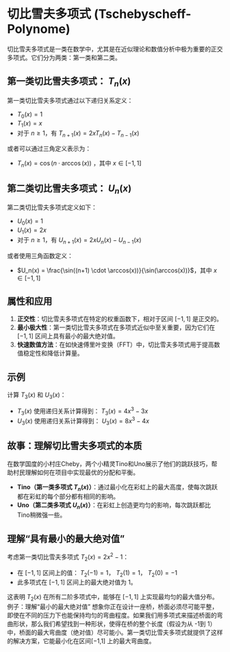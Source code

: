 # 切比雪夫多项式 (Tschebyscheff-Polynome)

切比雪夫多项式是一类在数学中，尤其是在近似理论和数值分析中极为重要的正交多项式。它们分为两类：第一类和第二类。

## 第一类切比雪夫多项式： $T_n(x)$

第一类切比雪夫多项式通过以下递归关系定义：

- $T_0(x) = 1$
- $T_1(x) = x$
- 对于 $n \geq 1$，有 $T_{n+1}(x) = 2xT_n(x) - T_{n-1}(x)$

或者可以通过三角定义表示为：

- $T_n(x) = \cos(n \cdot \arccos(x))$ ，其中 $x \in [-1,1]$

## 第二类切比雪夫多项式： $U_n(x)$

第二类切比雪夫多项式定义如下：

- $U_0(x) = 1$
- $U_1(x) = 2x$
- 对于 $n \geq 1$，有 $U_{n+1}(x) = 2xU_n(x) - U_{n-1}(x)$

或者使用三角函数定义：

- $U_n(x) = \frac{\sin((n+1) \cdot \arccos(x))}{\sin(\arccos(x))}$，其中 $x \in [-1,1]$

## 属性和应用

1. **正交性**：切比雪夫多项式在特定的权重函数下，相对于区间 $[-1,1]$ 是正交的。
2. **最小极大性**：第一类切比雪夫多项式在多项式近似中至关重要，因为它们在 $[-1, 1]$ 区间上具有最小的最大绝对值。
3. **快速数值方法**：在如快速傅里叶变换（FFT）中，切比雪夫多项式用于提高数值稳定性和降低计算量。

## 示例

计算 $T_3(x)$ 和 $U_3(x)$：

- $T_3(x)$ 使用递归关系计算得到： $T_3(x) = 4x^3 - 3x$
- $U_3(x)$ 使用递归关系计算得到： $U_3(x) = 8x^3 - 4x$

## 故事：理解切比雪夫多项式的本质

在数学国度的小村庄Cheby，两个小精灵Tino和Uno展示了他们的跳跃技巧，帮助村民理解如何在项目中实现最优的分配和平衡。

- **Tino（第一类多项式 $T_n(x)$）**：通过最小化在彩虹上的最大高度，使每次跳跃都在彩虹的每个部分都有相同的影响。
- **Uno（第二类多项式 $U_n(x)$）**：在彩虹上创造更均匀的影响，每次跳跃都比Tino稍微强一些。


## 理解“具有最小的最大绝对值”

考虑第一类切比雪夫多项式 $T_2(x) = 2x^2 - 1$：

- 在 $[-1, 1]$ 区间上的值： $T_2(-1) = 1$， $T_2(1) = 1$， $T_2(0) = -1$
- 此多项式在 $[-1, 1]$ 区间上的最大绝对值为 1。

这表明 $T_2(x)$ 在所有二阶多项式中，能够在 $[-1, 1]$ 上实现最均匀的最大值分布。
例子：理解“最小的最大绝对值”
想象你正在设计一座桥，桥面必须尽可能平整，即使在不同的压力下也能保持均匀的弯曲程度。如果我们用多项式来描述桥面的弯曲形状，那么我们希望找到一种形状，使得在桥的整个长度（假设为从 -1到 1）中，桥面的最大弯曲度（绝对值）尽可能小。第一类切比雪夫多项式就提供了这样的解决方案，它能最小化在区间[−1,1] 上的最大弯曲度。

